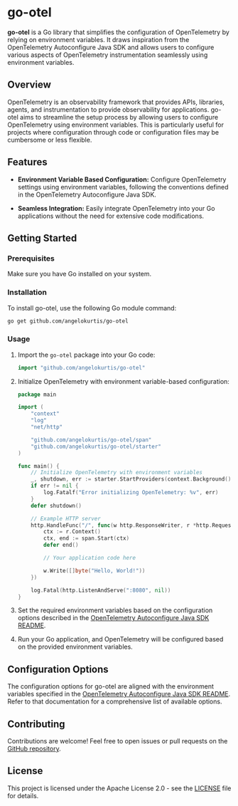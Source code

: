 # go-otel

**go-otel** is a Go library that simplifies the configuration of OpenTelemetry by relying on environment
variables. It draws inspiration from the OpenTelemetry Autoconfigure Java SDK and allows users to configure various
aspects of OpenTelemetry instrumentation seamlessly using environment variables.

## Overview

OpenTelemetry is an observability framework that provides APIs, libraries, agents, and instrumentation to provide
observability for applications. go-otel aims to streamline the setup process by allowing users to configure
OpenTelemetry using environment variables. This is particularly useful for projects where configuration through code or
configuration files may be cumbersome or less flexible.

## Features

- **Environment Variable Based Configuration:** Configure OpenTelemetry settings using environment variables, following
  the conventions defined in the OpenTelemetry Autoconfigure Java SDK.

- **Seamless Integration:** Easily integrate OpenTelemetry into your Go applications without the need for extensive code
  modifications.

## Getting Started

### Prerequisites

Make sure you have Go installed on your system.

### Installation

To install go-otel, use the following Go module command:

```bash
go get github.com/angelokurtis/go-otel
```

### Usage

1. Import the `go-otel` package into your Go code:

    ```go
    import "github.com/angelokurtis/go-otel"
    ```

2. Initialize OpenTelemetry with environment variable-based configuration:

    ```go
    package main
    
    import (
        "context"
        "log"
        "net/http"
    
        "github.com/angelokurtis/go-otel/span"
        "github.com/angelokurtis/go-otel/starter"
    )
    
    func main() {
        // Initialize OpenTelemetry with environment variables
        _, shutdown, err := starter.StartProviders(context.Background())
        if err != nil {
            log.Fatalf("Error initializing OpenTelemetry: %v", err)
        }
        defer shutdown()
    
        // Example HTTP server
        http.HandleFunc("/", func(w http.ResponseWriter, r *http.Request) {
            ctx := r.Context()
            ctx, end := span.Start(ctx)
            defer end()
    
            // Your application code here
    
            w.Write([]byte("Hello, World!"))
        })
    
        log.Fatal(http.ListenAndServe(":8080", nil))
    }
    ```

3. Set the required environment variables based on the configuration options described in
   the [OpenTelemetry Autoconfigure Java SDK README](https://github.com/open-telemetry/opentelemetry-java/blob/main/sdk-extensions/autoconfigure/README.md).

4. Run your Go application, and OpenTelemetry will be configured based on the provided environment variables.

## Configuration Options

The configuration options for go-otel are aligned with the environment variables specified in
the [OpenTelemetry Autoconfigure Java SDK README](https://github.com/open-telemetry/opentelemetry-java/blob/main/sdk-extensions/autoconfigure/README.md).
Refer to that documentation for a comprehensive list of available options.

## Contributing

Contributions are welcome! Feel free to open issues or pull requests on
the [GitHub repository](https://github.com/angelokurtis/go-otel).

## License

This project is licensed under the Apache License 2.0 - see the [LICENSE](LICENSE) file for details.
